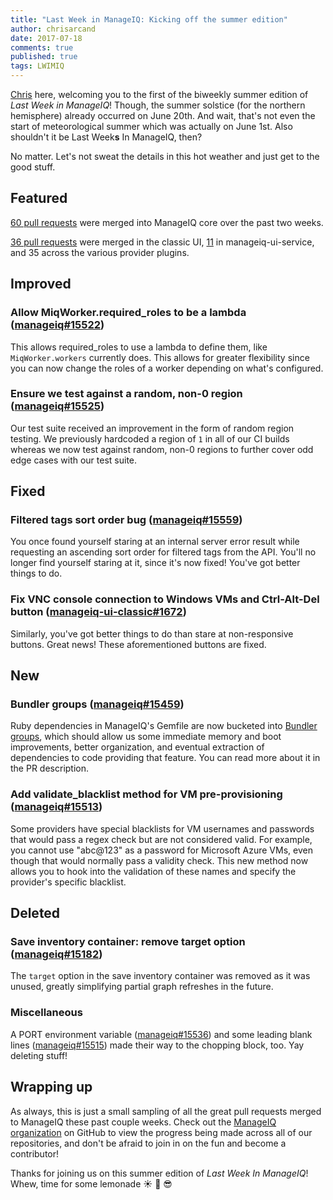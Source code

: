 ```yaml
---
title: "Last Week in ManageIQ: Kicking off the summer edition"
author: chrisarcand
date: 2017-07-18
comments: true
published: true
tags: LWIMIQ
---
```


[Chris](https://twitter.com/chrisarcand) here, welcoming you to the first of
the biweekly summer edition of *Last Week in ManageIQ*!  Though, the summer
solstice (for the northern hemisphere) already occurred on June 20th. And wait,
that's not even the start of meteorological summer which was actually on June
1st. Also shouldn't it be Last Week**s** In ManageIQ, then?

No matter. Let's not sweat the details in this hot weather and just get to the good stuff.


## Featured

[60 pull requests][manageiq PRs merged] were merged into ManageIQ core over
the past two weeks.

[36 pull requests][manageiq-ui-classic PRs merged] were merged in the classic
UI, [11][manageiq-ui-service PRs merged] in manageiq-ui-service, and 35 across
the various provider plugins.



## Improved

### Allow MiqWorker.required_roles to be a lambda ([manageiq#15522](https://github.com/ManageIQ/manageiq/pull/15522))
This allows required_roles to use a lambda to define them, like
`MiqWorker.workers` currently does. This allows for greater flexibility since
you can now change the roles of a worker depending on what's configured.

### Ensure we test against a random, non-0 region ([manageiq#15525](https://github.com/ManageIQ/manageiq/pull/15525))
Our test suite received an improvement in the form of random region testing. We
previously hardcoded a region of `1` in all of our CI builds whereas we now
test against random, non-0 regions to further cover odd edge cases with our
test suite.

## Fixed

### Filtered tags sort order bug ([manageiq#15559](https://github.com/ManageIQ/manageiq/pull/15559))
You once found yourself staring at an internal server error result while
requesting an ascending sort order for filtered tags from the API. You'll no
longer find yourself staring at it, since it's now fixed! You've got better
things to do.

### Fix VNC console connection to Windows VMs and Ctrl-Alt-Del button ([manageiq-ui-classic#1672](https://github.com/ManageIQ/manageiq-ui-classic/pull/1672))
Similarly, you've got better things to do than stare at non-responsive buttons. Great news! These aforementioned buttons are fixed.

## New

### Bundler groups ([manageiq#15459](https://github.com/ManageIQ/manageiq/pull/15459))
Ruby dependencies in ManageIQ's Gemfile are now bucketed into [Bundler groups](http://bundler.io/v1.15/groups.html), which
should allow us some immediate memory and boot improvements, better
organization, and eventual extraction of dependencies to code providing that
feature. You can read more about it in the PR description.

### Add validate_blacklist method for VM pre-provisioning ([manageiq#15513](https://github.com/ManageIQ/manageiq/pull/15513))
Some providers have special blacklists for VM usernames and passwords that would pass a regex check but are not considered valid.
For example, you cannot use "abc@123" as a password for Microsoft Azure VMs, even though that would normally pass a validity check.
This new method now allows you to hook into the validation of these names and specify the provider's specific blacklist.

## Deleted

### Save inventory container: remove target option ([manageiq#15182](https://github.com/ManageIQ/manageiq/pull/15182))
The `target` option in the save inventory container was removed as it was unused, greatly simplifying partial graph refreshes in the future.

### Miscellaneous

A PORT environment variable ([manageiq#15536](https://github.com/ManageIQ/manageiq/pull/15536)) and some
leading blank lines ([manageiq#15515](https://github.com/ManageIQ/manageiq/pull/15515)) made their
way to the chopping block, too. Yay deleting stuff!

## Wrapping up

As always, this is just a small sampling of all the great pull requests merged
to ManageIQ these past couple weeks. Check out the [ManageIQ organization](https://github.com/ManageIQ) on
GitHub to view the progress being made across all of our repositories, and
don't be afraid to join in on the fun and become a contributor!

Thanks for joining us on this summer edition of *Last Week In ManageIQ*! Whew,
time for some lemonade :sunny: :lemon: :sunglasses:

[manageiq PRs merged]: https://github.com/ManageIQ/manageiq/pulls?page=1&q=is%3Apr+is%3Amerged+base%3Amaster+merged%3A%222017-07-03+..+2017-07-16%22+sort%3Acreated-desc&utf8=%E2%9C%93
[manageiq-ui-classic PRs merged]: https://github.com/ManageIQ/manageiq-ui-classic/pulls?page=1&q=is%3Apr+is%3Amerged+base%3Amaster+merged%3A%222017-07-03+..+2017-07-16%22+sort%3Acreated-desc&utf8=%E2%9C%93
[manageiq-ui-service PRs merged]: https://github.com/ManageIQ/manageiq-ui-service/pulls?page=1&q=is%3Apr+is%3Amerged+base%3Amaster+merged%3A%222017-07-03+..+2017-07-16%22+sort%3Acreated-desc&utf8=%E2%9C%93
[manageiq-providers-amazon PRs merged]: https://github.com/ManageIQ/manageiq-providers-amazon/pulls?page=1&q=is%3Apr+is%3Amerged+base%3Amaster+merged%3A%222017-07-03+..+2017-07-16%22+sort%3Acreated-desc&utf8=%E2%9C%93
[manageiq-providers-ansible_tower PRs merged]: https://github.com/ManageIQ/manageiq-providers-ansible_tower/pulls?page=1&q=is%3Apr+is%3Amerged+base%3Amaster+merged%3A%222017-07-03+..+2017-07-16%22+sort%3Acreated-desc&utf8=%E2%9C%93
[manageiq-providers-foreman PRs merged]: https://github.com/ManageIQ/manageiq-providers-foreman/pulls?page=1&q=is%3Apr+is%3Amerged+base%3Amaster+merged%3A%222017-07-03+..+2017-07-16%22+sort%3Acreated-desc&utf8=%E2%9C%93
[manageiq-providers-google PRs merged]: https://github.com/ManageIQ/manageiq-providers-google/pulls?page=1&q=is%3Apr+is%3Amerged+base%3Amaster+merged%3A%222017-07-03+..+2017-07-16%22+sort%3Acreated-desc&utf8=%E2%9C%93
[manageiq-providers-hawkular PRs merged]: https://github.com/ManageIQ/manageiq-providers-hawkular/pulls?page=1&q=is%3Apr+is%3Amerged+base%3Amaster+merged%3A%222017-07-03+..+2017-07-16%22+sort%3Acreated-desc&utf8=%E2%9C%93
[manageiq-providers-lenovo PRs merged]: https://github.com/ManageIQ/manageiq-providers-lenovo/pulls?page=1&q=is%3Apr+is%3Amerged+base%3Amaster+merged%3A%222017-07-03+..+2017-07-16%22+sort%3Acreated-desc&utf8=%E2%9C%93
[manageiq-providers-kubernetes PRs merged]: https://github.com/ManageIQ/manageiq-providers-kubernetes/pulls?page=1&q=is%3Apr+is%3Amerged+base%3Amaster+merged%3A%222017-07-03+..+2017-07-16%22+sort%3Acreated-desc&utf8=%E2%9C%93
[manageiq-providers-nuage PRs merged]: https://github.com/ManageIQ/manageiq-providers-nuage/pulls?page=1&q=is%3Apr+is%3Amerged+base%3Amaster+merged%3A%222017-07-03+..+2017-07-16%22+sort%3Acreated-desc&utf8=%E2%9C%93
[manageiq-providers-openshift PRs merged]: https://github.com/ManageIQ/manageiq-providers-openshift/pulls?page=1&q=is%3Apr+is%3Amerged+base%3Amaster+merged%3A%222017-07-03+..+2017-07-16%22+sort%3Acreated-desc&utf8=%E2%9C%93
[manageiq-providers-openstack PRs merged]: https://github.com/ManageIQ/manageiq-providers-openstack/pulls?page=1&q=is%3Apr+is%3Amerged+base%3Amaster+merged%3A%222017-07-03+..+2017-07-16%22+sort%3Acreated-desc&utf8=%E2%9C%93
[manageiq-providers-ovirt PRs merged]: https://github.com/ManageIQ/manageiq-providers-ovirt/pulls?page=1&q=is%3Apr+is%3Amerged+base%3Amaster+merged%3A%222017-07-03+..+2017-07-16%22+sort%3Acreated-desc&utf8=%E2%9C%93
[manageiq-providers-scvmm PRs merged]: https://github.com/ManageIQ/manageiq-providers-scvmm/pulls?page=1&q=is%3Apr+is%3Amerged+base%3Amaster+merged%3A%222017-07-03+..+2017-07-16%22+sort%3Acreated-desc&utf8=%E2%9C%93
[manageiq-providers-vmware PRs merged]: https://github.com/ManageIQ/manageiq-providers-vmware/pulls?page=1&q=is%3Apr+is%3Amerged+base%3Amaster+merged%3A%222017-07-03+..+2017-07-16%22+sort%3Acreated-desc&utf8=%E2%9C%93
